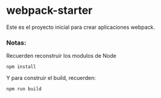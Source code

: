 # webpack-starter

Este es el proyecto inicial para crear aplicaciones webpack.

### Notas: 
Recuerden reconstruir los modulos de Node
```
npm install
```

Y para construir el build, recuerden:
````
npm run build
